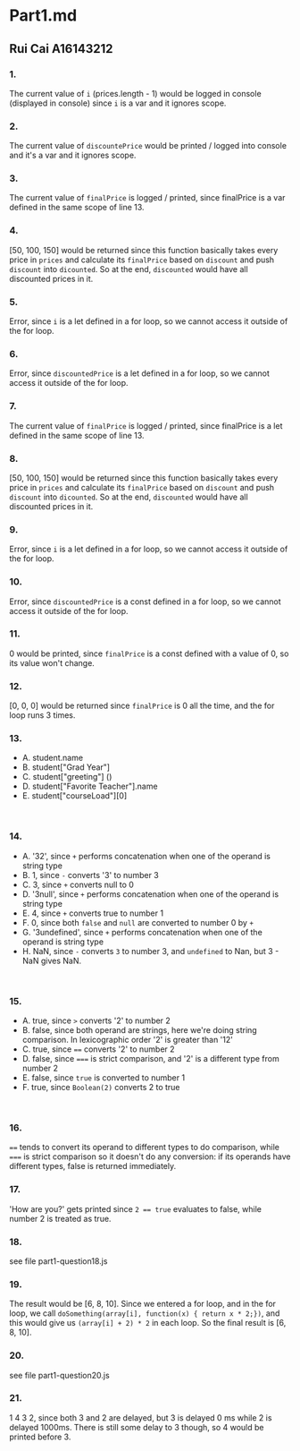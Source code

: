 # Part1.md 
## Rui Cai A16143212

### 1. 
The current value of `i` (prices.length - 1) would be logged in console (displayed in console) since `i` is a var and it ignores scope.
<br>

### 2. 
The current value of `discountePrice` would be printed / logged into console and it's a var and it ignores scope.
<br>

### 3. 
The current value of `finalPrice` is logged / printed, since finalPrice is a var defined in the same scope of line 13.
<br>

### 4. 
[50, 100, 150] would be returned since this function basically takes every price in `prices` and calculate its `finalPrice` based on `discount` and push `discount` into `dicounted`. So at the end, `discounted` would have all discounted prices in it.
<br>

### 5. 
Error, since `i` is a let defined in a for loop, so we cannot access it outside of the for loop.
<br>

### 6. 
Error, since `discountedPrice` is a let defined in a for loop, so we cannot access it outside of the for loop.
<br>

### 7. 
The current value of `finalPrice` is logged / printed, since finalPrice is a let defined in the same scope of line 13.
<br>

### 8. 
[50, 100, 150] would be returned since this function basically takes every price in `prices` and calculate its `finalPrice` based on `discount` and push `discount` into `dicounted`. So at the end, `discounted` would have all discounted prices in it.
<br>

### 9. 
Error, since `i` is a let defined in a for loop, so we cannot access it outside of the for loop.
<br>

### 10. 
Error, since `discountedPrice` is a const defined in a for loop, so we cannot access it outside of the for loop.
<br>

### 11. 
0 would be printed, since `finalPrice` is a const defined with a value of 0, so its value won't change.
<br>

### 12. 
[0, 0, 0] would be returned since `finalPrice` is 0 all the time, and the for loop runs 3 times.
<br>

### 13. 
- A. student.name
- B. student["Grad Year"]
- C. student["greeting"] ()
- D. student["Favorite Teacher"].name
- E. student["courseLoad"][0]
<br>

### 14.
- A. '32', since `+` performs concatenation when one of the operand is string type
- B. 1, since `-` converts '3' to number 3
- C. 3, since `+` converts null to 0
- D. '3null', since `+` performs concatenation when one of the operand is string type
- E. 4, since `+` converts true to number 1
- F. 0, since both `false` and `null` are converted to number 0 by `+`
- G. '3undefined', since `+` performs concatenation when one of the operand is string type
- H. NaN, since `-` converts `3` to number 3, and `undefined` to Nan, but 3 - NaN gives NaN.
<br>

### 15.
- A. true, since `>` converts '2' to number 2
- B. false, since both operand are strings, here we're doing string comparison. In lexicographic order '2' is greater than '12'
- C. true, since `==` converts '2' to number 2
- D. false, since `===` is strict comparison, and '2' is a different type from number 2
- E. false, since `true` is converted to number 1
- F. true, since `Boolean(2)` converts 2 to true
<br>

### 16. 
`==` tends to convert its operand to different types to do comparison, while `===` is strict comparison so it doesn't do any conversion: if its operands have different types, false is returned immediately. 
<br>

### 17.
'How are you?' gets printed since `2 == true` evaluates to false, while number 2 is treated as true.
<br>

### 18.
see file part1-question18.js
<br>

### 19.
The result would be [6, 8, 10]. Since we entered a for loop, and in the for loop, we call `doSomething(array[i], function(x) { return x * 2;})`, and this would give us `(array[i] + 2) * 2` in each loop. So the final result is [6, 8, 10].
<br>

### 20.
see file part1-question20.js
<br>

### 21.
1 4 3 2, since both 3 and 2 are delayed, but 3 is delayed 0 ms while 2 is delayed 1000ms. There is still some delay to 3 though, so 4 would be printed before 3. 





